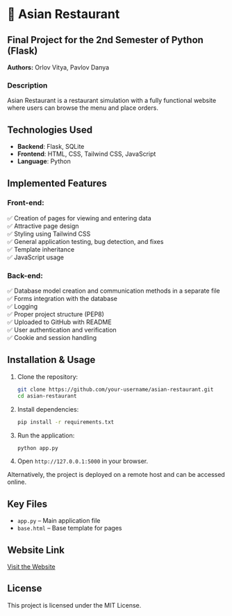 # 🍜 Asian Restaurant

## Final Project for the 2nd Semester of Python (Flask)
**Authors:** Orlov Vitya, Pavlov Danya

### Description
Asian Restaurant is a restaurant simulation with a fully functional website where users can browse the menu and place orders.

## Technologies Used
- **Backend**: Flask, SQLite  
- **Frontend**: HTML, CSS, Tailwind CSS, JavaScript  
- **Language**: Python  

## Implemented Features
### Front-end:
✅ Creation of pages for viewing and entering data  
✅ Attractive page design  
✅ Styling using Tailwind CSS  
✅ General application testing, bug detection, and fixes  
✅ Template inheritance  
✅ JavaScript usage  

### Back-end:
✅ Database model creation and communication methods in a separate file  
✅ Forms integration with the database  
✅ Logging  
✅ Proper project structure (PEP8)  
✅ Uploaded to GitHub with README  
✅ User authentication and verification  
✅ Cookie and session handling  

## Installation & Usage
1. Clone the repository:  
   ```bash
   git clone https://github.com/your-username/asian-restaurant.git
   cd asian-restaurant
   ```  
2. Install dependencies:  
   ```bash
   pip install -r requirements.txt
   ```  
3. Run the application:  
   ```bash
   python app.py
   ```  
4. Open `http://127.0.0.1:5000` in your browser.  

Alternatively, the project is deployed on a remote host and can be accessed online.

## Key Files
- `app.py` – Main application file  
- `base.html` – Base template for pages  

## Website Link
[Visit the Website](#)  

## License
This project is licensed under the MIT License.

